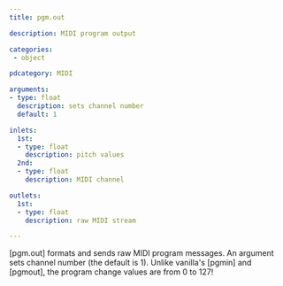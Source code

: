```yaml
---
title: pgm.out

description: MIDI program output

categories:
 - object

pdcategory: MIDI

arguments:
- type: float
  description: sets channel number
  default: 1

inlets:
  1st:
  - type: float
    description: pitch values
  2nd:
  - type: float
    description: MIDI channel

outlets:
  1st:
  - type: float
    description: raw MIDI stream

---
```


[pgm.out] formats and sends raw MIDI program messages. An argument sets channel number (the default is 1). Unlike vanilla's [pgmin] and [pgmout], the program change values are from 0 to 127!

